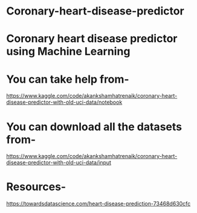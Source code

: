 # Coronary-heart-disease-predictor
# Coronary heart disease predictor using Machine Learning
# You can take help from-
 https://www.kaggle.com/code/akankshamhatrenaik/coronary-heart-disease-predictor-with-old-uci-data/notebook
# You can download all the datasets from-
 https://www.kaggle.com/code/akankshamhatrenaik/coronary-heart-disease-predictor-with-old-uci-data/input
# Resources-
https://towardsdatascience.com/heart-disease-prediction-73468d630cfc
